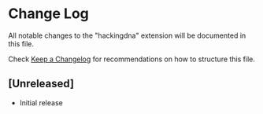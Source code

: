 # Change Log

All notable changes to the "hackingdna" extension will be documented in this file.

Check [Keep a Changelog](http://keepachangelog.com/) for recommendations on how to structure this file.

## [Unreleased]

- Initial release
